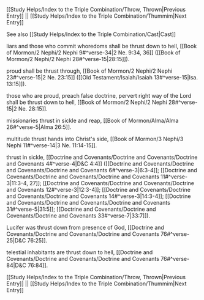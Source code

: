 [[Study Helps/Index to the Triple Combination/Throw, Thrown|Previous Entry]]  ||  [[Study Helps/Index to the Triple Combination/Thummim|Next Entry]]

 See also [[Study Helps/Index to the Triple Combination/Cast|Cast]]

 liars and those who commit whoredoms shall be thrust down to hell, [[Book of Mormon/2 Nephi/2 Nephi 9#^verse-34|2 Ne. 9:34, 36]] ([[Book of Mormon/2 Nephi/2 Nephi 28#^verse-15|28:15]]).

 proud shall be thrust through, [[Book of Mormon/2 Nephi/2 Nephi 23#^verse-15|2 Ne. 23:15]] ([[Old Testament/Isaiah/Isaiah 13#^verse-15|Isa. 13:15]]).

 those who are proud, preach false doctrine, pervert right way of the Lord shall be thrust down to hell, [[Book of Mormon/2 Nephi/2 Nephi 28#^verse-15|2 Ne. 28:15]].

 missionaries thrust in sickle and reap, [[Book of Mormon/Alma/Alma 26#^verse-5|Alma 26:5]].

 multitude thrust hands into Christ's side, [[Book of Mormon/3 Nephi/3 Nephi 11#^verse-14|3 Ne. 11:14-15]].

 thrust in sickle, [[Doctrine and Covenants/Doctrine and Covenants/Doctrine and Covenants 4#^verse-4|D&C 4:4]] ([[Doctrine and Covenants/Doctrine and Covenants/Doctrine and Covenants 6#^verse-3|6:3-4]]; [[Doctrine and Covenants/Doctrine and Covenants/Doctrine and Covenants 11#^verse-3|11:3-4, 27]]; [[Doctrine and Covenants/Doctrine and Covenants/Doctrine and Covenants 12#^verse-3|12:3-4]]; [[Doctrine and Covenants/Doctrine and Covenants/Doctrine and Covenants 14#^verse-3|14:3-4]]; [[Doctrine and Covenants/Doctrine and Covenants/Doctrine and Covenants 31#^verse-5|31:5]]; [[Doctrine and Covenants/Doctrine and Covenants/Doctrine and Covenants 33#^verse-7|33:7]]).

 Lucifer was thrust down from presence of God, [[Doctrine and Covenants/Doctrine and Covenants/Doctrine and Covenants 76#^verse-25|D&C 76:25]].

 telestial inhabitants are thrust down to hell, [[Doctrine and Covenants/Doctrine and Covenants/Doctrine and Covenants 76#^verse-84|D&C 76:84]].

[[Study Helps/Index to the Triple Combination/Throw, Thrown|Previous Entry]]  ||  [[Study Helps/Index to the Triple Combination/Thummim|Next Entry]]